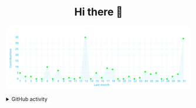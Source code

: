 <div align="center">
	<h1>Hi there 👋</h1>
	<!-- <img alt="Hi there 👋" src="https://readme-typing-svg.herokuapp.com?color=%23FFFFFF&size=30&center=true&vCenter=true&lines=Hi+there+%F0%9F%91%8B"> -->
	<!-- [![Typing SVG](https://readme-typing-svg.herokuapp.com?color=%23FFFFFF&vCenter=true&lines=Hi+there+%F0%9F%91%8B)](https://git.io/typing-svg) -->
</div>

<!-- Activity graph -->
![](https://raw.githubusercontent.com/npanuhin/npanuhin/output/activity-graph.svg)


<details>
<summary>GitHub activity</summary>

<!--RECENT_ACTIVITY:start-->

</details>


<!-- https://github-readme-stats.vercel.app/api/pin/?username=npanuhin&repo=BIOCAD&theme=github_dark&bg_color=transparent -->

<!--
**npanuhin/npanuhin** is a ✨ _special_ ✨ repository because its `README.md` (this file) appears on your GitHub profile.

Here are some ideas to get you started:

- 🔭 I’m currently working on ...
- 🌱 I’m currently learning ...
- 👯 I’m looking to collaborate on ...
- 🤔 I’m looking for help with ...
- 💬 Ask me about ...
- 📫 How to reach me: ...
- 😄 Pronouns: ...
- ⚡ Fun fact: ...
-->
